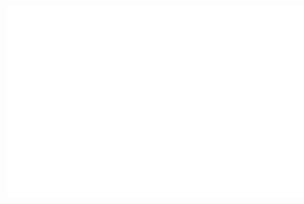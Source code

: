 <div style="display: flex; justify-content: center; align-items: center; height: 100vh; width: 100vw; margin: 0;">
<img src="graphics/Logos-Enigma-2.png" alt="Enigma Logo" style="width: 70%; max-width: 100%; height: auto;">
</div>

# Enigma Simulator
> [!NOTE]
> This is a project work at my university. This work took place as part of an "Enigma Rebuild Project". 
> I've done my best to make this cross-platform compatible. 

> [!IMPORTANT]  
> Many thanks to Arif Hasanic for entrusting me with this project. Link to his GitHub Repository: https://github.com/murderbaer/enigma

## Third-Party Libraries

- **cjson**: MIT License
  - License: [https://github.com/DaveGamble/cJSON/blob/master/LICENSE]
- **GTK-3.0**: GNU General Public License (GPL)
  - License: [https://github.com/GNOME/gtk/blob/main/COPYING]

## Quickstart

### Install necessary dependencies

#### Run install_deps.sh or manually:

```bash
# arch
sudo pacman -S gtk3
sudo pacman -S pkg-config

# debian based
sudo apt install libgtk-3-dev
sudo apt install pkg-config

# MinGW (Windows)
pacman -S mingw-w64-x86_64-gtk3
(optional) pacman -S mingw-w64-ucrt-x86_64-toolchain base-devel
pacman -S mingw-w64-x86_64-pkg-config

# macOs (homebrew), you may need to install homebrew first (https://brew.sh/)
brew install gtk+3
brew install pkg-config
```
If you are on Mac and get an error that `cjson` try adding the homebrew library path to your `.zshrc` or `.bashrc` file:
```bash
export LDFLAGS="-L/opt/homebrew/lib"
export CPPFLAGS="-I/opt/homebrew/include"
```
It should work without this as there already is a condition in the `CMakeLists.txt` file that checks for the homebrew path.

### Build the project

This project uses CMake as its build system. To build the project first make sure you have CMake installed. Then run the following commands:

```bash
mkdir build
cd build
cmake ../enigma_c
cmake --build .
```
> [!NOTE]
> I've done my best to make this project cross-platform and even ditched the C23 standard because it's not fully supported yet.
> Sadly, I don't have access to a macOS system like my predecessor. So I can't fully guarantee macOS support. But I'm working on it.  

This will create a binary called `enigma` and `enigma_test` in the `build/bin` directory. Running `enigma -h` will show you how to use the program. If you never used CMake before, an explanation of the commands is given [here](docs/CMakeLists.md).
